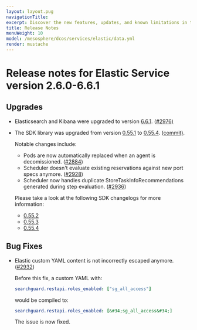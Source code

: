 ```yaml
---
layout: layout.pug
navigationTitle:
excerpt: Discover the new features, updates, and known limitations in this release of the Elastic Service
title: Release Notes
menuWeight: 10
model: /mesosphere/dcos/services/elastic/data.yml
render: mustache
---
```


# Release notes for Elastic Service version 2.6.0-6.6.1

## Upgrades

- Elasticsearch and Kibana were upgraded to version
  [6.6.1](https://www.elastic.co/guide/en/elasticsearch/reference/6.6/release-notes-6.6.1.html).
  ([#2976)](https://github.com/mesosphere/dcos-commons/pull/2976)

- The SDK library was upgraded from version
  [0.55.1](https://github.com/mesosphere/dcos-commons/releases/tag/0.55.1) to
  [0.55.4](https://github.com/mesosphere/dcos-commons/releases/tag/0.55.4).
  ([commit)](https://github.com/mesosphere/dcos-commons/commit/8a12baa9327a4b7622c29f41c9e6cf2488d586c1).

  Notable changes include:
  - Pods are now automatically replaced when an agent is decomissioned. ([#2884](https://github.com/mesosphere/dcos-commons/pull/2884))
  - Scheduler doesn't evaluate existing reservations against new port specs anymore. ([#2928](https://github.com/mesosphere/dcos-commons/pull/2928))
  - Scheduler now handles duplicate StoreTaskInfoRecommendations generated during step evaluation. ([#2936](https://github.com/mesosphere/dcos-commons/pull/2936))

  Please take a look at the following SDK changelogs for more information:
  - [0.55.2](https://github.com/mesosphere/dcos-commons/releases/tag/0.55.2)
  - [0.55.3](https://github.com/mesosphere/dcos-commons/releases/tag/0.55.3)
  - [0.55.4](https://github.com/mesosphere/dcos-commons/releases/tag/0.55.4)

## Bug Fixes

- Elastic custom YAML content is not incorrectly escaped anymore. ([#2932](https://github.com/mesosphere/dcos-commons/pull/2932))

  Before this fix, a custom YAML with:
  ```yaml
  searchguard.restapi.roles_enabled: ["sg_all_access"]
  ```

  would be compiled to:
  ```yaml
  searchguard.restapi.roles_enabled: [&#34;sg_all_access&#34;]
  ```

  The issue is now fixed.
